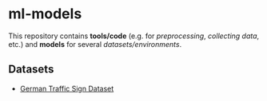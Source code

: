# ml-models
This repository contains **tools/code** (e.g. for *preprocessing*, *collecting data*, etc.)
and **models** for several *datasets/environments*.

## Datasets
 - [German Traffic Sign Dataset](https://github.com/andreArtelt/ml-models/GerTrafficSign)
